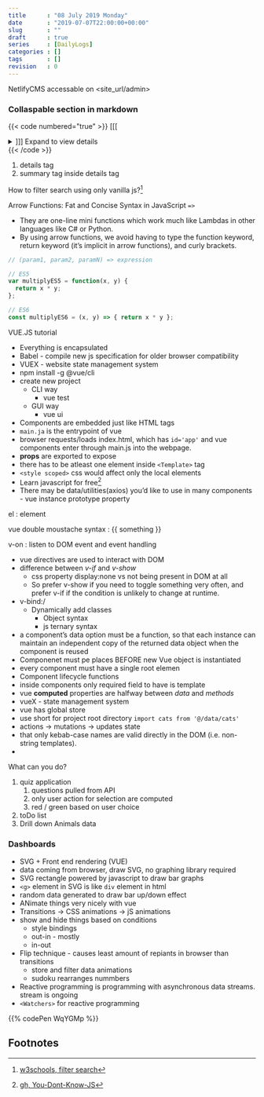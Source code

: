 ```yaml
---
title      : "08 July 2019 Monday"
date       : "2019-07-07T22:00:00+00:00"
slug       : ""
draft      : true
series     : [DailyLogs]
categories : []
tags       : []
revision   : 0
---
```


NetlifyCMS accessable on <site_url/admin>

### Collaspable section in markdown

{{< code numbered="true" >}}
[[[<details>]]]
    [[[<summary>]]]
        Expand to view details
    </summary>
    * lorem
    * ipsum
    *text
</details>
{{< /code >}}

1. details tag
2. summary tag inside details tag

How to filter search using only vanilla js?[^1]

Arrow Functions: Fat and Concise Syntax in JavaScript `=>`
   - They are one-line mini functions which work much like Lambdas in other languages like C# or Python. 
   - By using arrow functions, we avoid having to type the function keyword, return keyword (it’s implicit in arrow functions), and curly brackets.

```js
// (param1, param2, paramN) => expression

// ES5
var multiplyES5 = function(x, y) {
  return x * y;
};

// ES6
const multiplyES6 = (x, y) => { return x * y };
```

VUE.JS tutorial

* Everything is encapsulated
* Babel - compile new js specification for older browser compatibility
* VUEX - website state management system
* npm install -g @vue/cli
* create new project
  * CLI way
    * vue test
  * GUI way
    * vue ui
* Components are embedded just like HTML tags
* `main.ja` is the entrypoint of vue
* browser requests/loads index.html, which has `id='app'` and vue components enter through main.js into the webpage.
* **props** are exported to expose
* there has to be atleast one element inside `<Template>` tag
* `<style scoped>` css would affect only the local elements
* Learn javascript for free[^2]
* There may be data/utilities(axios) you’d like to use in many components - vue instance prototype property

el
: element

vue double moustache syntax
: {{ something }}

v-on
: listen to DOM event and event handling

* vue directives are used to interact with DOM
* difference between *v-if* and *v-show*
  * css property display:none vs not being present in DOM at all
  * So prefer v-show if you need to toggle something very often, and prefer v-if if the condition is unlikely to change at runtime.
* v-bind:/<html attribute/>
  * Dynamically add classes
    * Object syntax
    * js ternary syntax
* a component’s data option must be a function, so that each instance can maintain an independent copy of the returned data object when the component is reused
* Componenet must pe places BEFORE new Vue object is instantiated
* every component must have a single root elemen
* Component lifecycle functions
* inside components only required field to have is template
* vue **computed** properties are halfway between *data* and *methods*
* vueX - state management system
* vue has global store
* use short for project root directory `import cats from '@/data/cats'`
* actions -> mutations -> updates state
* that only kebab-case names are valid directly in the DOM (i.e. non-string templates).
*  

What can you do?
1. quiz application
   1. questions pulled from API
   2. only user action for selection are computed
   3. red / green based on user choice
2. toDo list
3. Drill down Animals data

### Dashboards

* SVG + Front end rendering (VUE)
* data coming from browser, draw SVG, no graphing library required
* SVG rectangle powered by javascript to draw bar graphs
* `<g>` element in SVG is like `div` element in html
* random data generated to draw bar up/down effect
* ANimate things very nicely with vue
* Transitions -> CSS animations -> jS animations
* show and hide things based on conditions
  * style bindings
  * out-in - mostly
  * in-out
* Flip technique - causes least amount of repiants in browser than transitions
  * store and filter data animations
  * sudoku rearranges nummbers
* Reactive programming is programming with asynchronous data streams. stream is ongoing
* `<Watchers>` for reactive programming

{{% codePen WqYGMp %}}

## Footnotes

[^1]: [w3schools, filter search](https://www.w3schools.com/howto/howto_js_filter_lists.asp)
[^2]: [gh, You-Dont-Know-JS](https://github.com/getify/You-Dont-Know-JS)
[^3]: [difference between front end framework and templating language](https://stackoverflow.com/questions/25025317/what-is-the-conceptual-difference-between-angularjs-and-view-template-engines-in)